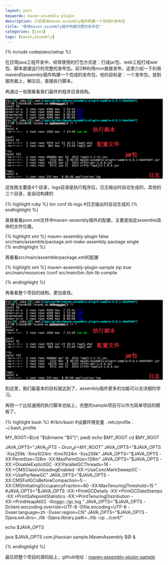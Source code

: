 ```yaml
---
layout: post
keywords: maven-assembly-plugin
description: 介绍使用maven-assembly插件构建一个完成的发布包
title: "使用maven-assembly插件构建完整的发布包"
categories: [java]
tags: [maven,assembly]
---
```

{% include codepiano/setup %}

在日常java工程开发中，经常使用的打包方式是：打成jar包、web工程打成war包、脚本直接运行的完整的发布包。前2种利用mvn直接发布，这里介绍一下利用maven的assembly插件构建一个完成的发布包，他的目标是：一个发布包，放到服务器上，解压后，直接执行脚本。

再通过一张图看看我们最终的程序目录结构。

<img src="/image/20141108-1@2x.png" />

这张图主要是4个目录，logs目录是执行程序后，日志输出时自动生成的，其他的三个目录，是自动构建的

{% highlight ruby %}
bin
conf 
lib
logs #日志输出时自动生成的
{% endhighlight %}

直接看看pom.xml文件中maven-assembly插件的配置，主要是指定assemble具体的文件位置。

{% highlight xml %}
<plugin>
    <artifactId>maven-assembly-plugin</artifactId>
    <configuration>
        <appendAssemblyId>false</appendAssemblyId>
        <descriptors>
            <descriptor>src/main/assemble/package.xml</descriptor><!-- 这里是具体配置文件的位置 -->
        </descriptors>
    </configuration>
    <executions>
        <execution>
            <id>make-assembly</id>
            <phase>package</phase>
            <goals>
                <goal>single</goal><!-- 只运行一次 -->  
            </goals>
        </execution>
    </executions>
</plugin>
{% endhighlight %}

再看看src/main/assemble/package.xml的配置

{% highlight xml %}
<assembly xmlns="http://maven.apache.org/POM/4.0.0" xmlns:xsi="http://www.w3.org/2001/XMLSchema-instance"
    xsi:schemaLocation="http://maven.apache.org/POM/4.0.0 http://maven.apache.org/xsd/assembly-1.0.0.xsd">
    <id>maven-assembly-plugin-sample</id>
    <formats>
        <format>zip</format><!-- 文件类型。支持：zip;gz;tar;tar.gz;tar.bz2 -->
    </formats>
    <includeBaseDirectory>true</includeBaseDirectory><!-- 压缩包是否包含项目本身的文件夹 -->
    <fileSets>
        <fileSet>
            <directory>src/main/resources</directory><!-- 将项目中的文件输出到发布包的目录。这里是将resources目录下的配置文件输出到conf目录下 -->
            <outputDirectory>/conf</outputDirectory>
        </fileSet>
        <fileSet>
            <directory>src/main/bin</directory><!-- 这里放的是执行脚本 -->
            <outputDirectory>/bin</outputDirectory>
        </fileSet>
    </fileSets>
    <dependencySets>
        <dependencySet><!-- 将依赖的jar输出到lib目录下 -->
            <outputDirectory>lib</outputDirectory>
            <scope>compile</scope>
        </dependencySet>
    </dependencySets>
</assembly>

{% endhighlight %}

再看看整个项目的结构，更加直观。

<img src="/image/20141108-1@2x.png" />

到这里，我们最基本的目标就达到了，assembly插件更多的功能可以去详细的学习。

再把一个比较通用的执行脚本也贴上，完整的sample项目可以作为简单项目的模板了。

{% highlight bash %}
#!/bin/bash
#设置环境变量
. /etc/profile
. ~/.bash_profile

MY_ROOT=$(cd "$(dirname "$0")"; pwd)
echo $MY_ROOT
cd $MY_ROOT

JAVA_OPTS="$JAVA_OPTS -Drun_dir=$MY_ROOT"
JAVA_OPTS="$JAVA_OPTS -Xss256k -Xms1024m -Xmx1024m -Xss256k"
JAVA_OPTS="$JAVA_OPTS -XX:PermSize=128m -XX:MaxPermSize=128m"
JAVA_OPTS="$JAVA_OPTS -XX:+DisableExplicitGC -XX:ParallelGCThreads=16 -XX:+CMSClassUnloadingEnabled -XX:+UseConcMarkSweepGC -XX:+UseParNewGC"
JAVA_OPTS="$JAVA_OPTS -XX:CMSFullGCsBeforeCompaction=5 -XX:CMSInitiatingOccupancyFraction=80 -XX:MaxTenuringThreshold=15 "
#JAVA_OPTS="$JAVA_OPTS -XX:+PrintGCDetails -XX:+PrintGCDateStamps -XX:+PrintSafepointStatistics -XX:+PrintTenuringDistribution -XX:+PrintHeapAtGC -Xloggc:./gc.log "
JAVA_OPTS="$JAVA_OPTS -Dclient.enczoding.override=UTF-8 -Dfile.encoding=UTF-8 -Duser.language=zh -Duser.region=CN"
JAVA_OPTS="$JAVA_OPTS -Djava.ext.dirs=../lib -Djava.library.path=../lib -cp ../conf/"

echo $JAVA_OPTS

java $JAVA_OPTS com.jihaoxian.sample.MavenAssembly $@ &

{% endhighlight %}


最后把整个项目的源码贴上，github地址：[maven-assembly-plugin-sample](https://github.com/aiter/maven-assembly-plugin-sample)


